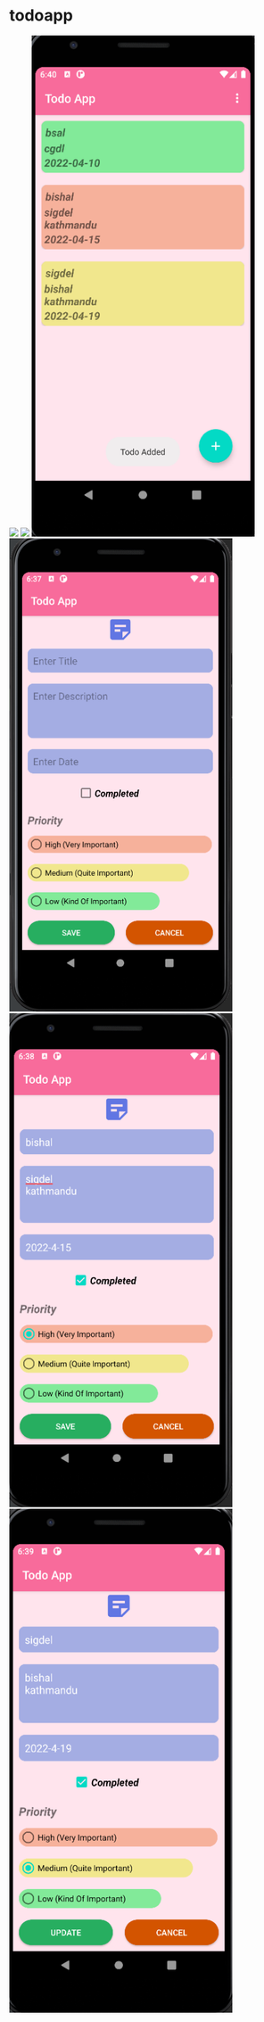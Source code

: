 # todoapp
<img src="gif/todoapp.gif" width="400"/>
<img src="gif/update.gif" width="400"/>
<img src="gif/text.PNG" width="400"/>
<img src="gif/todoapp.PNG" width="400"/>
<img src="gif/todoapp2.PNG" width="400"/>
<img src="gif/update.PNG" width="400"/>
